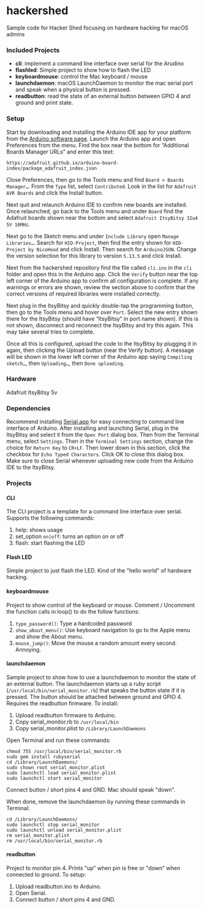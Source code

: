 # hackershed
Sample code for Hacker Shed focusing on hardware hacking for macOS admins

### Included Projects

* **cli**: implement a command line interface over serial for the Arudino
* **flashled**: Simple project to show how to flash the LED
* **keyboardmouse**: control the Mac keyboard / mouse
* **launchdaemon**: macOS LaunchDaemon to monitor the mac serial port and speak when a physical button is pressed.
* **readbutton**: read the state of an external button between GPIO 4 and ground and print state.

 
### Setup
Start by downloading and installing the Arduino IDE app for your platform from the [Arduino software page](https://www.arduino.cc/en/Main/Software). Launch the Arduino app and open Preferences from the menu. Find the box near the bottom for “Additional Boards Manager URLs” and enter this text:

    https://adafruit.github.io/arduino-board-index/package_adafruit_index.json

Close Preferences, then go to the Tools menu and find `Board > Boards Manager…`. From the `Type` list, select `Contributed`. Look in the list for `Adafruit AVR Boards` and click the Install button.

Next quit and relaunch Arduino IDE to confirm new boards are installed. Once relaunched, go back to the Tools menu and under `Board` find the Adafruit boards shown near the bottom and select `Adafruit ItsyBitsy 32u4 5V 16MHz`.

Next go to the Sketch menu and under `Include Library` open `Manage Libraries…`. Search for `HID-Project`, then find the entry shown for `HID-Project by NicoHood` and click Install. Then search for `ArduinoJSON`. Change the version selection for this library to version `5.13.5` and click Install.

Next from the hackershed repository find the file  called `cli.ino` in the `cli` folder and open this in the Arduino app. Click the `Verify` button near the top left corner of the Arduino app to confirm all configuration is complete. If any warnings or errors are shown, review the section above to confirm that the correct versions of required libraries were installed correctly.

Next plug in the ItsyBitsy and quickly double-tap the programming button, then go to the Tools menu and hover over `Port`. Select the new entry shown there for the ItsyBitsy (should have “ItsyBitsy” in port name shown).  If this is not shown, disconnect and reconnect the ItsyBitsy and try this again.  This may take several tries to complete.  

Once all this is configured, upload the code to the ItsyBitsy by plugging it in again, then clicking the Upload button (near the Verify button). A message will be shown in the lower left corner of the Arduino app saying `Compiling sketch…`, then `Uploading…`, then `Done uploading`. 

### Hardware
Adafruit ItsyBitsy 5v

### Dependencies
Recommend installing [Serial.app](https://www.decisivetactics.com/products/serial/) for easy connecting to command line interface of Arduino.  After installing and launching Serial, plug in the ItsyBitsy and select it from the `Open Port` dialog box.  Then from the Terminal menu, select `Settings`.  Then in the `Terminal Settings` section, change the choice for `Return Key` to `CR+LF`.  Then lower down in this section, click the checkbox for `Echo Typed Characters`.  Click OK to close this dialog box.  Make sure to close Serial whenever uploading new code from the Arduino IDE to the ItsyBitsy.  

### Projects

#### CLI
The CLI project is a template for a command line interface over serial.  Supports the following commands:

1. help: shows usage
1. set_option `on|off`: turns an option on or off
1. flash: start flashing the LED

#### Flash LED
Simple project to just flash the LED. Kind of the "hello world" of hardware hacking.

#### keyboardmouse
Project to show control of the keyboard or mouse. Comment / Uncomment the function calls in loop() to do the follow functions:

1. `type_password()`: Type a hardcoded password 
1. `show_about_menu()`: Use keyboard navigation to go to the Apple menu and show the About menu.
1. `mouse_jump()`: Move the mouse a random amount every second. Annoying.

#### launchdaemon
Sample project to show how to use a launchdaemon to monitor the state of an external button. The launchdaemon starts up a ruby script (`/usr/local/bin/serial_monitor.rb`) that speaks the button state if it is pressed. The button should be attached between ground and GPIO 4. Requires the readbutton firmware. To install:

1. Upload readbutton firmware to Arduino. 
1. Copy serial_monitor.rb to `/usr/local/bin`
1. Copy serial_monitor.plist to `/Library/LaunchDaemons`

Open Terminal and run these commands: 

    chmod 755 /usr/local/bin/serial_monitor.rb
    sudo gem install rubyserial
    cd /Library/LaunchDaemons/
    sudo chown root serial_monitor.plist
    sudo launchctl load serial_monitor.plist 
    sudo launchctl start serial_monitor

Connect button / short pins 4 and GND. Mac should speak "down".

When done, remove the launchdaemon by running these commands in Terminal: 

    cd /Library/LaunchDaemons/
    sudo launchctl stop serial_monitor
    sudo launchctl unload serial_monitor.plist 
    rm serial_monitor.plist
    rm /usr/local/bin/serial_monitor.rb

#### readbutton
Project to monitor pin 4. Prints "up" when pin is free or "down" when connected to ground. To setup:

1. Upload readbutton.ino to Arduino.
1. Open Serial.
1. Connect button / short pins 4 and GND.
